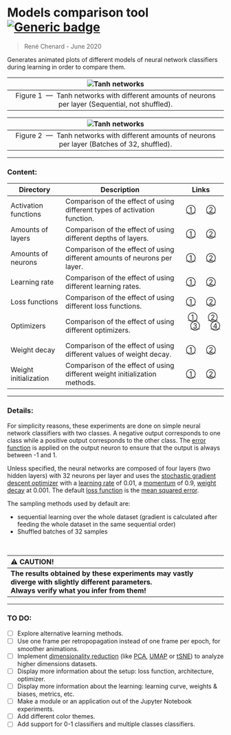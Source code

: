 # Models comparison tool &nbsp; [![Generic badge](https://img.shields.io/static/v1?style=social&logo=youtube&label=YouTube&message=Watch%20now!&url=www.youtube.com/c/symbolxchannel)](https://www.youtube.com/user/symbolxchannel/playlists)
> René Chenard - June 2020

Generates animated plots of different models of neural network classifiers during learning in order to compare them.

| ![Tanh networks](/Amounts%20of%20neurons/amount_of_neurons_tanh_sequential.gif?raw=true "Tanh networks with different amounts of neurons per layer (Sequential, not shuffled).") |
|:--:|
| Figure 1 &nbsp;&mdash;&nbsp; Tanh networks with different amounts of neurons per layer (Sequential, not shuffled). |

| ![Tanh networks](/Amounts%20of%20neurons/amount_of_neurons_tanh_batch.gif?raw=true "Tanh networks with different amounts of neurons per layer (Batches of 32, shuffled).") |
|:--:|
| Figure 2 &nbsp;&mdash;&nbsp; Tanh networks with different amounts of neurons per layer (Batches of 32, shuffled). |

---

### Content:

Directory | Description | Links
--- | --- | :---:
Activation functions | Comparison of the effect of using different types of activation function. | &nbsp; [&#9312;](https://github.com/RECHE23/models_comparison/blob/master/Activation%20functions/activation_functions1.ipynb) &emsp; [&#9313;](https://github.com/RECHE23/models_comparison/blob/master/Activation%20functions/activation_functions2.ipynb) &nbsp;
Amounts of layers | Comparison of the effect of using different depths of layers. | &nbsp; [&#9312;](https://github.com/RECHE23/models_comparison/blob/master/Amounts%20of%20layers/amount_of_layers_relu.ipynb) &emsp; [&#9313;](https://github.com/RECHE23/models_comparison/blob/master/Amounts%20of%20layers/amount_of_layers_tanh.ipynb) &nbsp;
Amounts of neurons | Comparison of the effect of using different amounts of neurons per layer. | &nbsp; [&#9312;](https://github.com/RECHE23/models_comparison/blob/master/Amounts%20of%20neurons/amount_of_neurons_relu.ipynb) &emsp; [&#9313;](https://github.com/RECHE23/models_comparison/blob/master/Amounts%20of%20neurons/amount_of_neurons_tanh.ipynb) &nbsp;
Learning rate | Comparison of the effect of using different learning rates. | &nbsp; [&#9312;](https://github.com/RECHE23/models_comparison/blob/master/Learning%20rate/learning_rate_relu.ipynb) &emsp; [&#9313;](https://github.com/RECHE23/models_comparison/blob/master/Learning%20rate/learning_rate_tanh.ipynb) &nbsp;
Loss functions | Comparison of the effect of using different loss functions. | &nbsp; [&#9312;](https://github.com/RECHE23/models_comparison/blob/master/Loss%20functions/loss_functions_relu.ipynb) &emsp; [&#9313;](https://github.com/RECHE23/models_comparison/blob/master/Loss%20functions/loss_functions_tanh.ipynb) &nbsp;
Optimizers | Comparison of the effect of using different optimizers. |  &nbsp; [&#9312;](https://github.com/RECHE23/models_comparison/blob/master/Optimizers/optimizers_relu1.ipynb) &emsp; [&#9313;](https://github.com/RECHE23/models_comparison/blob/master/Optimizers/optimizers_relu2.ipynb) &emsp; [&#9314;](https://github.com/RECHE23/models_comparison/blob/master/Optimizers/optimizers_tanh1.ipynb) &emsp; [&#9315;](https://github.com/RECHE23/models_comparison/blob/master/Optimizers/optimizers_tanh2.ipynb) &nbsp;
Weight decay | Comparison of the effect of using different values of weight decay. | &nbsp; [&#9312;](https://github.com/RECHE23/models_comparison/blob/master/Weight%20decay/weight_decay_relu.ipynb) &emsp; [&#9313;](https://github.com/RECHE23/models_comparison/blob/master/Weight%20decay/weight_decay_tanh.ipynb) &nbsp;
Weight initialization | Comparison of the effect of using different weight initialization methods. | &nbsp; [&#9312;](https://github.com/RECHE23/models_comparison/blob/master/Weight%20initialization/weight_initialization_relu.ipynb) &emsp; [&#9313;](https://github.com/RECHE23/models_comparison/blob/master/Weight%20initialization/weight_initialization_tanh.ipynb) &nbsp;

---

### Details:
For simplicity reasons, these experiments are done on simple neural network classifiers with two classes. A negative output corresponds to one class while a positive output corresponds to the other class. The [error function](https://en.wikipedia.org/wiki/Error_function) is applied on the output neuron to ensure that the output is always between -1 and 1.

Unless specified, the neural networks are composed of four layers (two hidden layers) with 32 neurons per layer and uses the [stochastic gradient descent optimizer](https://pytorch.org/docs/stable/optim.html#torch.optim.SGD) with a [learning rate](https://en.wikipedia.org/wiki/Learning_rate) of 0.01, a [momentum](https://en.wikipedia.org/wiki/Stochastic_gradient_descent#Momentum) of 0.9, [weight decay](https://en.wikipedia.org/wiki/Regularization_(mathematics)#Tikhonov_regularization) at 0.001. The default [loss function](https://en.wikipedia.org/wiki/Loss_functions_for_classification) is the [mean squared error](https://en.wikipedia.org/wiki/Mean_squared_error).

The sampling methods used by default are:
- sequential learning over the whole dataset (gradient is calculated after feeding the whole dataset in the same sequential order)
- Shuffled batches of 32 samples

<br />

| :warning: CAUTION!      |
| :--------------------------- |
| **The results obtained by these experiments may vastly diverge with slightly different parameters.<br />Always verify what you infer from them!** |

---

### TO DO:
- [ ] Explore alternative learning methods.
- [ ] Use one frame per retropopagation instead of one frame per epoch, for smoother animations.
- [ ] Implement [dimensionality reduction](https://en.wikipedia.org/wiki/Dimensionality_reduction) (like [PCA](https://en.wikipedia.org/wiki/Principal_component_analysis), [UMAP](https://en.wikipedia.org/wiki/Nonlinear_dimensionality_reduction#Uniform_manifold_approximation_and_projection) or [tSNE](https://en.wikipedia.org/wiki/T-distributed_stochastic_neighbor_embedding)) to analyze higher dimensions datasets.
- [ ] Display more information about the setup: loss function, architecture, optimizer.
- [ ] Display more information about the learning: learning curve, weights & biases, metrics, etc.
- [ ] Make a module or an application out of the Jupyter Notebook experiments.
- [ ] Add different color themes.
- [ ] Add support for 0-1 classifiers and multiple classes classifiers.
